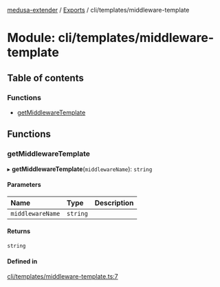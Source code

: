[medusa-extender](../README.md) / [Exports](../modules.md) / cli/templates/middleware-template

# Module: cli/templates/middleware-template

## Table of contents

### Functions

- [getMiddlewareTemplate](cli_templates_middleware_template.md#getmiddlewaretemplate)

## Functions

### getMiddlewareTemplate

▸ **getMiddlewareTemplate**(`middlewareName`): `string`

#### Parameters

| Name | Type | Description |
| :------ | :------ | :------ |
| `middlewareName` | `string` |  |

#### Returns

`string`

#### Defined in

[cli/templates/middleware-template.ts:7](https://github.com/adrien2p/medusa-extender/blob/dcdc178/src/cli/templates/middleware-template.ts#L7)
